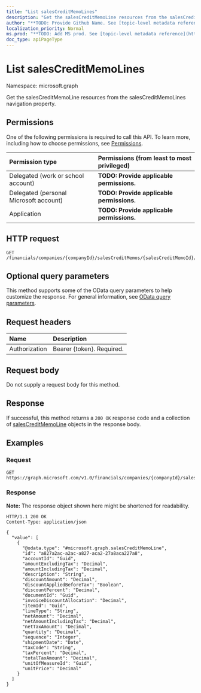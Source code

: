 ```yaml
---
title: "List salesCreditMemoLines"
description: "Get the salesCreditMemoLine resources from the salesCreditMemoLines navigation property."
author: "**TODO: Provide Github Name. See [topic-level metadata reference](https://msgo.azurewebsites.net/add/document/guidelines/metadata.html#topic-level-metadata)**"
localization_priority: Normal
ms.prod: "**TODO: Add MS prod. See [topic-level metadata reference](https://msgo.azurewebsites.net/add/document/guidelines/metadata.html#topic-level-metadata)**"
doc_type: apiPageType
---
```


# List salesCreditMemoLines
Namespace: microsoft.graph



Get the salesCreditMemoLine resources from the salesCreditMemoLines navigation property.

## Permissions
One of the following permissions is required to call this API. To learn more, including how to choose permissions, see [Permissions](/graph/permissions-reference).

|Permission type|Permissions (from least to most privileged)|
|:---|:---|
|Delegated (work or school account)|**TODO: Provide applicable permissions.**|
|Delegated (personal Microsoft account)|**TODO: Provide applicable permissions.**|
|Application|**TODO: Provide applicable permissions.**|

## HTTP request

<!-- {
  "blockType": "ignored"
}
-->
``` http
GET /financials/companies/{companyId}/salesCreditMemos/{salesCreditMemoId}/salesCreditMemoLines
```

## Optional query parameters
This method supports some of the OData query parameters to help customize the response. For general information, see [OData query parameters](/graph/query-parameters).

## Request headers
|Name|Description|
|:---|:---|
|Authorization|Bearer {token}. Required.|

## Request body
Do not supply a request body for this method.

## Response

If successful, this method returns a `200 OK` response code and a collection of [salesCreditMemoLine](../resources/salescreditmemoline.md) objects in the response body.

## Examples

### Request
<!-- {
  "blockType": "request",
  "name": "list_salescreditmemoline"
}
-->
``` http
GET https://graph.microsoft.com/v1.0/financials/companies/{companyId}/salesCreditMemos/{salesCreditMemoId}/salesCreditMemoLines
```


### Response
**Note:** The response object shown here might be shortened for readability.
<!-- {
  "blockType": "response",
  "truncated": true,
  "@odata.type": "Collection(microsoft.graph.salesCreditMemoLine)"
}
-->
``` http
HTTP/1.1 200 OK
Content-Type: application/json

{
  "value": [
    {
      "@odata.type": "#microsoft.graph.salesCreditMemoLine",
      "id": "a827a2ac-a2ac-a827-aca2-27a8aca227a8",
      "accountId": "Guid",
      "amountExcludingTax": "Decimal",
      "amountIncludingTax": "Decimal",
      "description": "String",
      "discountAmount": "Decimal",
      "discountAppliedBeforeTax": "Boolean",
      "discountPercent": "Decimal",
      "documentId": "Guid",
      "invoiceDiscountAllocation": "Decimal",
      "itemId": "Guid",
      "lineType": "String",
      "netAmount": "Decimal",
      "netAmountIncludingTax": "Decimal",
      "netTaxAmount": "Decimal",
      "quantity": "Decimal",
      "sequence": "Integer",
      "shipmentDate": "Date",
      "taxCode": "String",
      "taxPercent": "Decimal",
      "totalTaxAmount": "Decimal",
      "unitOfMeasureId": "Guid",
      "unitPrice": "Decimal"
    }
  ]
}
```

